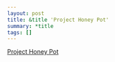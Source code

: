 ```yaml
---
layout: post
title: &title 'Project Honey Pot'
summary: *title
tags: []
---
```

[Project Honey Pot](https://www.projecthoneypot.org/)